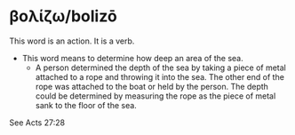 # βολίζω/bolizō
This word is an action. It is a verb.
* This word means to determine how deep an area of the sea.
    * A person determined the depth of the sea by taking a piece of metal attached to a rope and throwing it into the sea. The other end of the rope was attached to the boat or held by the person. The depth could be determined by measuring the rope as the piece of metal sank to the floor of the sea.

See Acts 27:28
